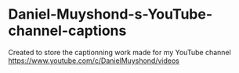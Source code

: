 # Daniel-Muyshond-s-YouTube-channel-captions
Created to store the captionning work made for my YouTube channel https://www.youtube.com/c/DanielMuyshond/videos
